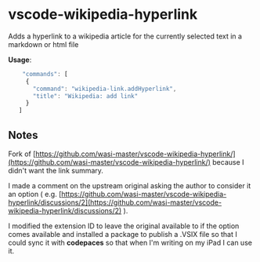 # vscode-wikipedia-hyperlink

 Adds a hyperlink to a wikipedia article for the currently selected text in a markdown or html file

 **Usage**: 

 ```js
     "commands": [
      {
        "command": "wikipedia-link.addHyperlink",
        "title": "Wikipedia: add link"
      }
    ]
```



## Notes

Fork of [https://github.com/wasi-master/vscode-wikipedia-hyperlink/](https://github.com/wasi-master/vscode-wikipedia-hyperlink/) because I didn't want the link summary. 

I made a comment on the upstream original asking the author to consider it an option ( e.g. [https://github.com/wasi-master/vscode-wikipedia-hyperlink/discussions/2](https://github.com/wasi-master/vscode-wikipedia-hyperlink/discussions/2) ). 

I modified the extension ID to leave the original available to if the option comes available and installed a package to publish a .VSIX file so that I could sync it with **codepaces** so that when I'm writing on my iPad I can use it.
